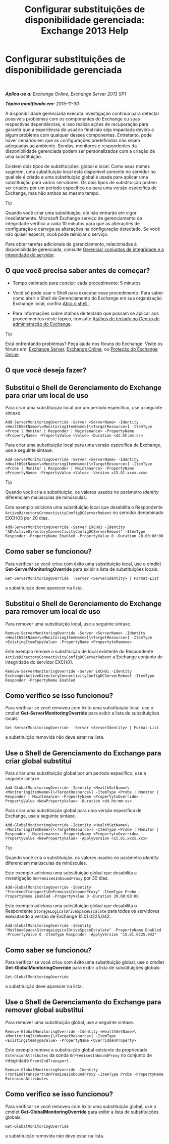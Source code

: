 ﻿---
title: 'Configurar substituições de disponibilidade gerenciada: Exchange 2013 Help'
TOCTitle: Configurar substituições de disponibilidade gerenciada
ms:assetid: c8f315b3-1d5e-4ad9-8bea-9c3a4a13ebfc
ms:mtpsurl: https://technet.microsoft.com/pt-br/library/Dn482055(v=EXCHG.150)
ms:contentKeyID: 59890401
ms.date: 05/22/2018
mtps_version: v=EXCHG.150
ms.translationtype: MT
---

# Configurar substituições de disponibilidade gerenciada

 

_**Aplica-se a:** Exchange Online, Exchange Server 2013 SP1_

_**Tópico modificado em:** 2015-11-30_

A disponibilidade gerenciada executa investigação contínua para detectar possíveis problemas com os componentes do Exchange ou suas respectivas dependências, e isso realiza ações de recuperação para garantir que a experiência do usuário final não seja impactada devido a algum problema com qualquer desses componentes. Entretanto, pode haver cenários em que as configurações predefinidas não sejam adequadas ao ambiente. Sondas, monitores e respondentes da disponibilidade gerenciada podem ser personalizados com a criação de uma substituição.

Existem dois tipos de substituições: global e local. Como seus nomes sugerem, uma substituição local está disponível somente no servidor no qual ele é criado e uma substituição global é usada para aplicar uma substituição para vários servidores. Os dois tipos de substituição podem ser criados por um período específico ou para uma versão específica de Exchange, mas não ambos ao mesmo tempo.


> [!TIP]
> Quando você criar uma substituição, ele não entrarão em vigor imediatamente. Microsoft Exchange serviço de gerenciamento de integridade verifica a cada 10 minutos para que as alterações de configuração e carrega as alterações na configuração detectado. Se você não quiser esperar, você pode reiniciar o serviço.



Para obter tarefas adicionais de gerenciamento, relacionadas à disponibilidade gerenciada, consulte [Gerenciar conjuntos de integridade e a integridade do servidor](manage-health-sets-and-server-health-exchange-2013-help.md).

## O que você precisa saber antes de começar?

  - Tempo estimado para concluir cada procedimento: 5 minutos

  - Você só pode usar o Shell para executar esse procedimento. Para saber como abrir o Shell de Gerenciamento do Exchange em sua organização Exchange local, confira [Abra o shell.](https://technet.microsoft.com/pt-br/library/dd638134\(v=exchg.150\)).

  - Para informações sobre atalhos de teclado que possam se aplicar aos procedimentos neste tópico, consulte [Atalhos de teclado no Centro de administração do Exchange](keyboard-shortcuts-in-the-exchange-admin-center-exchange-online-protection-help.md).


> [!TIP]
> Está enfrentando problemas? Peça ajuda nos fóruns do Exchange. Visite os fóruns em: <A href="https://go.microsoft.com/fwlink/p/?linkid=60612">Exchange Server</A>, <A href="https://go.microsoft.com/fwlink/p/?linkid=267542">Exchange Online</A>, ou <A href="https://go.microsoft.com/fwlink/p/?linkid=285351">Proteção do Exchange Online</A>.



## O que você deseja fazer?

## Substitui o Shell de Gerenciamento do Exchange para criar um local de uso

Para criar uma substituição local por um período específico, use a seguinte sintaxe.

    Add-ServerMonitoringOverride -Server <ServerName> -Identity <HealthSetName>\<MonitoringItemName>[\<TargetResource>] -ItemType <Probe | Monitor | Responder | Maintenance> -PropertyName <PropertyName> -PropertyValue <Value> -Duration <dd.hh:mm:ss>

Para criar uma substituição local para uma versão específica de Exchange, use a seguinte sintaxe.

    Add-ServerMonitoringOverride -Server <ServerName> -Identity <HealthSetName>\<MonitoringItemName>[\<TargetResource>] -ItemType <Probe | Monitor | Responder | Maintenance> -PropertyName <PropertyName> -PropertyValue <Value> -Version <15.01.xxxx.xxx>


> [!TIP]
> Quando você cria a substituição, os valores usados no parâmetro <EM>Identity</EM> diferenciam maiúsculas de minúsculas.



Este exemplo adiciona uma substituição local que desabilita o Respondente `ActiveDirectoryConnectivityConfigDCServerReboot` no servidor denominado EXCH03 por 20 dias.

    Add-ServerMonitoringOverride -Server EXCH03 -Identity "AD\ActiveDirectoryConnectivityConfigDCServerReboot" -ItemType Responder -PropertyName Enabled -PropertyValue 0 -Duration 20.00:00:00

## Como saber se funcionou?

Para verificar se você criou com êxito uma substituição local, use o cmdlet **Get-ServerMonitoringOverride** para exibir a lista de substituições locais:

    Get-ServerMonitoringOverride  -Server <ServerIdentity> | Format-List

a substituição deve aparecer na lista.

## Substitui o Shell de Gerenciamento do Exchange para remover um local de uso

Para remover uma substituição local, use a seguinte sintaxe.

    Remove-ServerMonitoringOverride -Server <ServerName> -Identity <HealthSetName>\<MonitoringItemName>[\<TargetResource>] -ItemType <ExistingItemTypeValue> -PropertyName <PropertytoRemove>

Este exemplo remove a substituição de local existente do Respondente `ActiveDirectoryConnectivityConfigDCServerReboot` a Exchange conjunto de integridade do servidor EXCH01.

    Remove-ServerMonitoringOverride -Server EXCH01 -Identity Exchange\ActiveDirectoryConnectivityConfigDCServerReboot -ItemType Responder -PropertyName Enabled

## Como verifico se isso funcionou?

Para verificar se você removeu com êxito uma substituição local, use o cmdlet **Get-ServerMonitoringOverride** para exibir a lista de substituições locais:

    Get-ServerMonitoringOverride  -Server <ServerIdentity> | Format-List

a substituição removida não deve estar na lista.

## Use o Shell de Gerenciamento do Exchange para criar global substitui

Para criar uma substituição global por um período específico, use a seguinte sintaxe.

    Add-GlobalMonitoringOverride -Identity <HealthSetName>\<MonitoringItemName>[\<TargetResource>] -ItemType <Probe | Monitor | Responder | Maintenance> -PropertyName <PropertytoOverride> -PropertyValue <NewPropertyValue> -Duration <dd.hh:mm:ss>

Para criar uma substituição global para uma versão específica de Exchange, use a seguinte sintaxe.

    Add-GlobalMonitoringOverride -Identity <HealthSetName>\<MonitoringItemName>[\<TargetResource>] -ItemType <Probe | Monitor | Responder | Maintenance> -PropertyName <PropertytoOverride> -PropertyValue <NewPropertyValue> -ApplyVersion <15.01.xxxx.xxx>


> [!TIP]
> Quando você cria a substituição, os valores usados no parâmetro <EM>Identity</EM> diferenciam maiúsculas de minúsculas.



Este exemplo adiciona uma substituição global que desabilita a investigação `OnPremisesInboundProxy` por 30 dias.

    Add-GlobalMonitoringOverride -Identity "FrontendTransport\OnPremisesInboundProxy" -ItemType Probe -PropertyName Enabled -PropertyValue 0 -Duration 30.00:00:00

Este exemplo adiciona uma substituição global que desabilita o Respondente `StorageLogicalDriveSpaceEscalate` para todos os servidores executando a versão de Exchange 15.01.0225.042.

    Add-GlobalMonitoringOverride -Identity "MailboxSpace\StorageLogicalDriveSpaceEscalate" -PropertyName Enabled -PropertyValue 0 -ItemType Responder -ApplyVersion "15.01.0225.042"

## Como saber se funcionou?

Para verificar se você criou com êxito uma substituição global, use o cmdlet **Get-GlobalMonitoringOverride** para exibir a lista de substituições globais:

    Get-GlobalMonitoringOverride

a substituição deve aparecer na lista.

## Use o Shell de Gerenciamento do Exchange para remover global substitui

Para remover uma substituição global, use a seguinte sintaxe.

    Remove-GlobalMonitoringOverride -Identity <HealthSetName>\<MonitoringItemName>[\<TargetResource>] -ItemType <ExistingItemTypeValue> -PropertyName <OverriddenProperty>

Este exemplo remove a substituição global existente da propriedade `ExtensionAttributes` da sonda `OnPremisesInboundProxy` no conjunto de integridade `FrontEndTransport` .

    Remove-GlobalMonitoringOverride -Identity FrontEndTransport\OnPremisesInboundProxy -ItemType Probe -PropertyName ExtensionAttributes

## Como verifico se isso funcionou?

Para verificar se você removeu com êxito uma substituição global, use o cmdlet **Get-GlobalMonitoringOverride** para exibir a lista de substituições globais:

    Get-GlobalMonitoringOverride

a substituição removida não deve estar na lista.

